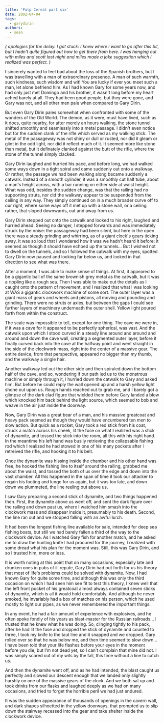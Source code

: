 ```yaml
---
title: 'Pulp Cereal part six'
date: 2002-04-04
tags:
  - garydirin
authors:
  - sean
---
```


_( apologies for the delay. I got stuck: I knew where i want to go after this bit, but I hadn't quite figured out how to get there from here. I was hanging out with miles and scott last night and miles made a joke suggestion which I realized was perfect. )_

I sincerely wanted to feel bad about the loss of the Spanish brothers, but I was travelling with a man of extraordinary presence. A man of such warmth, such kindness, such wisdom and wit! You are lucky if ever you meet such a man, let alone befriend him. As I had known Gary for some years now, and had only just met Domingo and his brother, it wasn't long before my heart ached barely at all. They had been good people, but they were gone, and Gary was not, and all other men pale when compared to Gary Dirin.

But even Gary Dirin pales somewhat when confronted with some of the wonders of the Old World. The demon, as it were, must have lived, such as it does, quite nearby, for after merely an hours walking, the stone tunnel shifted smoothly and seamlessly into a metal passage. I didn't even notice but for the sudden clank of the rifle which served as my walking stick. The metal of the passageway was not shiny or dull or rusted, nor did it gleam or glint in the odd light, nor did it reflect much of it. It seemed more like stone than metal, but it definately clanked against the butt of the rifle, where the stone of the tunnel simply clacked.

Gary Dirin laughed and hurried his pace, and before long, we had walked some ways down in a tight spiral and came suddenly out onto a walkway. Or rather, the passage we had been walking along became suddenly a catwalk. Instead of a smooth cylinder, it was a smoothly cut half tube, about a man's height across, with a bar running on either side at waist height. What was odd, besides the sudden change, was that the railing had no supporting struts, nor did the walkway appear to be suspended from the ceiling in any way. They simply continued on in a much broader curve off to our right, where some ways off it met up with a stone wall, or a ceiling rather, that sloped downwards, out and away from us.

Gary Dirin stepped out onto the catwalk and looked to his right, laughed and hurried ahead. Seeing no danger, I stepped forwards and was immediately struck by the noise: the passageway had been silent, but here in the open there was a steady grinding and whirring, as of a giant clock's gears ticking away. It was so loud that I wondered how it was we hadn't heard it before: it seemed as though it should have echoed up the tunnels... But I wished not to dwell on the tunnels, and so I followed the catwalk with my eyes, spotted Gary Dirin now paused and looking far below us, and looked in that direction to see what was there.

After a moment, I was able to make sense of things. At first, it appeared to be a gigantic ball of the same brownish grey metal as the catwalk, but it was a rippling like a rough sea. Then I was able to make out the details as I caught onto the pattern of movement, and I realized that what I was looking at WAS a gigantic clockwork machine of some sort. The outer layer was a giant mass of gears and wheels and pistons, all moving and pounding and grinding. There were no struts or axles, but between the gaps I could see further layers of machinery underneath the outer shell. Yellow light poured forth from within the construct.

The scale was impossible to tell, except for one thing. The cave we were in, if it was a cave for it appeared to be perfectly spherical, was vast. And the catwalk upon which I stood curved in a steady line around and around and around and down the cave wall, creating a segmented outer layer, before it finally curved back into the cave at the halfway point and went straight in the side of the clockwork mass, right into the center of a massive gear. The entire device, from that perspective, appeared no bigger than my thumb, and the walkway a single hair.

Another walkway led out the other side and then spiraled down the bottom half of the cave, and so, wondering if our path led us to the monstrous machine or simply through it, I hurried down the catwalk to Gary and asked him. But before he could reply the wall opened up and a harsh yellow light shone out upon us. Rough hands reached out to grab me, and I barely got a glimpse of the dark clad figure that wielded them before Gary landed a blow which knocked him back behind the light source, which seemed to bob and weave in the air just inside the doorway.

Now, Gary Dirin was a great bear of a man, and his massive greatcoat and heavy pack seemed as though they would have encumbered ten men to slow action. But quick as a rocket, Gary took a red stick from his coat, struck a match across his cheek, lit the fuse on what I realized was a stick of dynamite, and tossed the stick into the room, all this with his right hand. In the meantime his left hand was busily retrieving the collapsable fishing rod which I realized he had stowed in one of his many pockets after I retreived the rifle, and hooking it to his belt.

Once the dynamite was hissing inside the chamber and his other hand was free, he hooked the fishing line to itself around the railing, grabbed me about the waist, and tossed the both of us over the edge and down into the vast chamber. All this happened in the span of time it took our attacker to regain his footing and lunge for us again, but it was too late, and down down we plummeted, the line reeling out above us.

I saw Gary preparing a second stick of dynamite, and two things happened then. First, the dynamite above us went off, and sent the dark figure over the railing and down past us, where I watched him smash into the clockwork mass and disappear inside it, presumably to his death. Second, the line ran out and we stopped falling with an awful lurch.

It had been the longest fishing line available for sale, intended for deep sea fishing boats, but still we had barely fallen a third of the way to the clockwork device. As I watched Gary fish for another match, and he asked me to draw the hunting knife I had procured for the journey, I realized with some dread what his plan for the moment was. Still, this was Gary Dirin, and so I trusted him, more or less.

It is worth noting at this point that on many occasions, especially late and drunken ones in pubs of ill repute, Gary Dirin had put forth for us his theory that most of life's problems could be solved with dynamite. Now, I had known Gary for quite some time, and although this was only the third occasion on which I had seen him see fit to test this theory, I knew well that the left front pocket of his greatcoat almost always contained seven sticks of dynamite, which is all it would hold comfortably. And although he never smoked, he invariably had a box of matches on his person, which he used mostly to light our pipes, as we never remembered the important things.

In any event, he had a fair amount of experience with explosives, and he often spoke fondly of his years as blast-master for the Russian railroads... I trusted that he knew what he was doing. So, clinging tightly to his pack, after he had lit the fuse and dropped the stick of dynamite and counted to three, I took my knife to the taut line and it snapped and we dropped. Gary rolled over so that he was below me, and then time seemed to slow down... I have been told that your life flashes before your eyes in the moment before you die, but I'm not dead yet, so I can't complain that mine did not. I was simply scared out of my wits by the fall, this time without a line to catch us.

And then the dynamite went off, and as he had intended, the blast caught us perfectly and slowed our descent enough that we landed only slightly harshly on one of the massive gears of the clock. And we both sat up and took drinks from our flasks and laughed deeply as we had on many occasions, and tried to forget the horrible peril we had just endured.

It was the sudden appearance of thousands of openings in the cavern wall, and dark shapes silhoetted in the yellow doorways, that prompted us to slip down the stairway recessed into the gear and take shelter inside the clockwork device.
